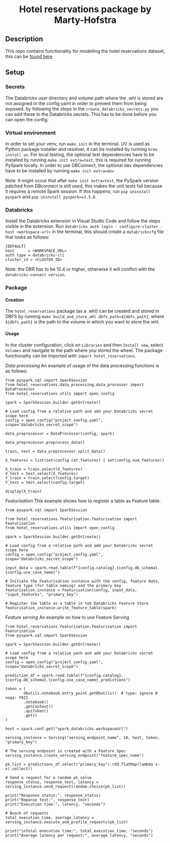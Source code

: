 <h1 align="center">
Hotel reservations package by Marty-Hofstra

## Description
This repo contains functionality for modelling the hotel reservations dataset, this can be [found here](https://www.kaggle.com/datasets/ahsan81/hotel-reservations-classification-dataset)

## Setup
### Secrets
The Databricks user directory and volume path where the .whl is stored are not assigned in the config yaml in order to prevent them from being exposed. by following the steps in the `create_databricks_secrets.py` you can add these to the Databricks secrets. This has to be done before you can open the config.

### Virtual environment
In order to set your venv, run `make init` in the terminal. UV is used as Python package installer and resolver, it can be installed by running `brew install uv`. For local testing, the optional test dependencies have to be installed by running `make init extra=test`, this is required for running PySpark locally. In order to use DBConnect, the optional dev dependencies have to be installed by running `make init extra=dev`

Note: It might occur that after `make init extra=test`, the PySpark version patched from DBconnect is still used, this makes the unit tests fail because it requires a remote Spark session. If this happens, run `pip uninstall pyspark` and `pip uninstall pyspark==3.5.0`.

### Databricks
Install the Databricks extension in Visual Studio Code and follow the steps visible in the extension. Run `databricks auth login - configure-cluster - host <workspace-url>` in the terminal, this should create a `databrickscfg` file that looks as follows:
```
[DEFAULT]
host      = <WORKSPACE_URL>
auth_type = databricks-cli
cluster_id = <CLUSTER_ID>
```
Note: the DBR has to be 15.4 or higher, otherwise it will conflict with the `databricks-connect version`.

### Package
#### Creation
The `hotel_reservations` package (as a .whl) can be created and stored in DBFS by running `make build_and_store_whl dbfs_path=${dbfs_path}`, where `${dbfs_path}` is the path to the volume in which you want to store the whl.

#### Usage
In the cluster configuration, click on `Libraries` and then `Install new`, select `Volumes` and navigate to the path where you stored the wheel. The package functionality can be imported with `import hotel_reservations`.

*Data processing*
An example of usage of the data processing functions is as follows:

```
from pyspark.sql import SparkSession
from hotel_reservations.data_processing.data_processor import DataProcessor
from hotel_reservations.utils import open_config

spark = SparkSession.builder.getOrCreate()

# Load config from a relative path and add your Databricks secret scope here
config = open_config("project_config.yaml", scope="databricks_secret_scope")

data_preprocessor = DataProcessor(config, spark)

data_preprocessor.preprocess_data()

train, test = data_preprocessor.split_data()

X_features = list(set(config.cat_features) | set(config.num_features))

X_train = train.select(X_features)
X_test = test.select(X_features)
Y_train = train.select(config.target)
Y_test = test.select(config.target)

display(X_train)
```


*Featurisation*
This example shows how to register a table as Feature table.
```
from pyspark.sql import SparkSession

from hotel_reservations.featurisation.featurisation import Featurisation
from hotel_reservations.utils import open_config

spark = SparkSession.builder.getOrCreate()

# Load config from a relative path and add your Databricks secret scope here
config = open_config("project_config.yaml", scope="databricks_secret_scope")

input_data = spark.read.table(f"{config.catalog}.{config.db_schema}.{config.use_case_name}")

# Initiate the Featurisation instance with the config, feature data, feature type (for table naming) and the primary key
featurisation_instance = Featurisation(config, input_data, "input_features", "primary_key")

# Register the table as a table in teh Databricks Feature Store
featurisation_instance.write_feature_table(spark)
```

*Feature serving*
An example on how to use Feature Serving
```
from hotel_reservations.featurisation.featurisation import Featurisation
from pyspark.sql import SparkSession

spark = SparkSession.builder.getOrCreate()

# Load config from a relative path and add your Databricks secret scope here
config = open_config("project_config.yaml", scope="databricks_secret_scope")

prediction_df = spark.read.table(f"{config.catalog}.{config.db_schema}.{config.use_case_name}_predictions")

token = (
        dbutils.notebook.entry_point.getDbutils()  # type: ignore # noqa: F821
        .notebook()
        .getContext()
        .apiToken()
        .get()
)

host = spark.conf.get("spark.databricks.workspaceUrl")

serving_instance = Serving("serving_endpoint_name", 10, host, token, "primary_key")

# The serving endpoint is created with a Feature Spec
serving_instance.create_serving_endpoint("feature_spec_name")

pk_list = predictions_df.select("primary_key").rdd.flatMap(lambda x: x).collect()

# Send a request for a random pk value
response_status, response_text, latency = serving_instance.send_request(random.choice(pk_list))

print("Response status:", response_status)
print("Reponse text:", response_text)
print("Execution time:", latency, "seconds")

# Bunch of requests
total_execution_time, average_latency = serving_instance.execute_and_profile_requests(pk_list)

print("\nTotal execution time:", total_execution_time, "seconds")
print("Average latency per request:", average_latency, "seconds")
```
